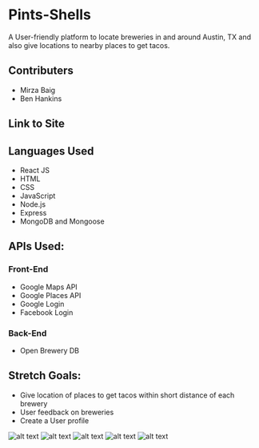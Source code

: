 # Pints-Shells
A User-friendly platform to locate breweries in and around Austin, TX and also give locations to nearby places to get tacos.


## Contributers
- Mirza Baig
- Ben Hankins

## Link to Site


## Languages Used
- React JS
- HTML
- CSS
- JavaScript
- Node.js
- Express
- MongoDB and Mongoose

## APIs Used:
### Front-End
- Google Maps API
- Google Places API
- Google Login
- Facebook Login

### Back-End
- Open Brewery DB


## Stretch Goals:
- Give location of places to get tacos within short distance of each brewery
- User feedback on breweries
- Create a User profile

![alt text](./public/images/pints.png "Logo Title Text 1")
![alt text](./public/images/login.png "Logo Title Text 1")
![alt text](./public/images/pints1.png "Logo Title Text 1")
![alt text](./public/images/pints2.png "Logo Title Text 1")
![alt text](./public/images/shells.png "Logo Title Text 1")


